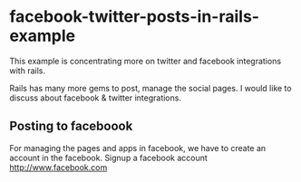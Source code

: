 facebook-twitter-posts-in-rails-example
=======================================

This example is concentrating more on twitter and facebook integrations with rails.

Rails has many more gems to post, manage the social pages. I would like to discuss about facebook & twitter integrations.

## Posting to faceboook

For managing the pages and apps in facebook, we have to create an account in the facebook.
Signup a facebook account http://www.facebook.com


[0]: http://www.facebook.com

